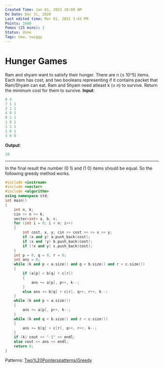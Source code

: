 ```yaml
---
Created Time: Jan 01, 2021 10:09 AM
Do Date: Dec 31, 2020
Last edited time: Mar 01, 2021 3:43 PM
Points: 1600
Pomos (25 mins): 1
Status: done
Tags: new, swiggy
---
```


# Hunger Games

Ram and shyam want to satisfy their hunger. There are n (≤ 10^5) items. Each item has cost, and two booleans representing if it contains packet that Ram/Shyam can eat. Ram and Shyam need atleast k (≤ n)  to survive. Return the minimum cost for them to survive. 
**Input**: 
```cpp
8 4
7 1 1
2 1 1
4 0 1
8 1 1 
1 0 1
1 1 1 
1 0 1 
3 0 0 
```
**Output**: 
```cpp
18
```
---
In the final result the number (0 1) and (1 0) items should be equal. So the following greedy method works. 
```cpp
#include <iostream>
#include <vector>
#include <algorithm>
using namespace std; 
int main()
{
	int n, k; 
	cin >> n >> k;
	vector<int> a, b, c; 
	for (int i = 0; i < n; i++)
	{
		int cost, x, y; cin >> cost >> >> x >> y; 
		if (x and y) a.push_back(cost); 
		if (x and !y) b.push_back(cost); 
		if (!x and y) c.push_back(cost); 
	}
	int p = 0, q = 0, r = 0; 
	int ans = 0; 
	while (k and p < a.size() and q < b.size() and r < c.size())
	{
		if (a[p] < b[q] + c[r]) 
		{
			ans += a[p], p++, k--; 
		}
		else ans += b[q] + c[r], q++, r++, k--;
	}
	while (k and p < a.size())
	{
		ans += a[p], p++, k--; 
	}
	while (k and q < b.size() and r < c.size())
	{
		ans += b[q] + c[r], q++, r++, k--; 
	}
	if (k) cout << "-1" << endl;
	else cout << ans << endl;
	return 0; 
}
```
Patterns: [Two%20Pointers](Two%20Pointers.md)[patterns/Greedy](patterns/Greedy.md)